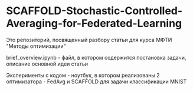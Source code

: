 # SCAFFOLD-Stochastic-Controlled-Averaging-for-Federated-Learning
Это репозиторий, посвященный разбору статьи для курса МФТИ "Методы оптимизации"

brief_overview.ipynb - файл, в котором содержится постановка задачи, описание основной идеи статьи

Эксперименты с кодом - ноутбук, в котором реализованы 2 оптимизатора - FedAvg и SCAFFOLD для задачи классификации MNIST
